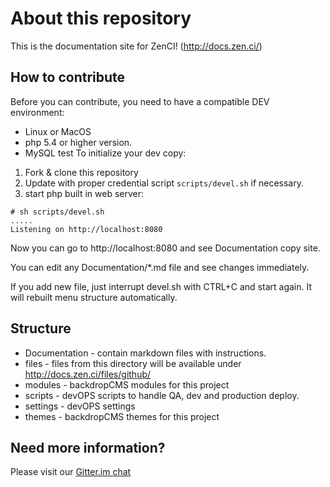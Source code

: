 # About this repository
This is the documentation site for ZenCI! (http://docs.zen.ci/)

## How to contribute
Before you can contribute, you need to have a compatible DEV environment:
- Linux or MacOS
- php 5.4 or higher version.
- MySQL
test
To initialize your dev copy:

1. Fork & clone this repository
2. Update with proper credential script `scripts/devel.sh` if necessary. 
3. start php built in web server:
```
# sh scripts/devel.sh
.....
Listening on http://localhost:8080
```

Now you can go to http://localhost:8080 and see Documentation copy site.

You can edit any Documentation/*.md file and see changes immediately. 

If you add new file, just interrupt devel.sh with CTRL+C and start again.
It will rebuilt menu structure automatically.

## Structure
- Documentation - contain markdown files with instructions.
- files - files from this directory will be available under http://docs.zen.ci/files/github/
- modules - backdropCMS modules for this project
- scripts - devOPS scripts to handle QA, dev and production deploy.
- settings - devOPS settings
- themes - backdropCMS themes for this project

## Need more information?

Please visit our [Gitter.im chat](http://gitter.im/Zen-CI/chat)
